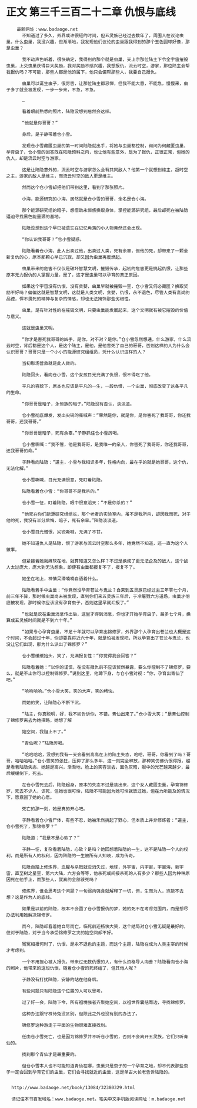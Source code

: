 # 正文 第三千三百二十二章 仇恨与底线
        最新网址：www.badaoge.net
          不知道过了多久，外界或许很短的时间，但五灵族已经过去数年了，周围人在议论虫巢，什么虫巢，我没兴趣，但渐渐地，我发现他们议论的虫巢跟我得到的那个玉色圆球好像，那是虫巢？
      
          我不动声色听着，很快确定，我得到的那个就是虫巢，天上宗那位陆主下令全宇宙摧毁虫巢，上交虫巢获得巨大奖励，我对奖励不感兴趣，我想报仇，流云时空，游家，那位陆主会帮我报仇吗？不可能，那些人都是他的属下，他只会偏帮那些人，我要自己报仇。
      
          虫巢可以诞生虫子，很厉害，让那位陆主都忌惮，但我不能大意，不能急，慢慢来，虫子多了就会被发现，一步一步来，不急，不急。
      
          …
      
          看着眼前熟悉的照片，陆隐没想到居然会这样。
      
          “他就是你哥哥？”
      
          身后，是子静带着仓小雪。
      
          发现仓小雪藏匿虫巢的第一时间陆隐就出手，将她与虫巢都控制，询问为何藏匿虫巢，孕育虫子，仓小雪的回答既在陆隐预料之内，也让他有些意外，是为了报仇，正很正常，但她的仇人，却是流云时空与游家。
      
          这是让陆隐意外的，流云时空与游家怎么会有共同敌人？他第一个就想到维主，超时空之主，游家的敌人是维主，而流云时空的敌人更是维主。
      
          然而这个仓小雪却把他们带到这里，看到了那张照片。
      
          小海，能源研究的小海，居然就是仓小雪的哥哥，全名是仓小海。
      
          那个能源研究组的暗子，想借助永恒族换取身体，掌控能源研究组，最后却死在被陆隐逼迫寻找黑色能量源的基地。
      
          陆隐没想到这个早已被遗忘在记忆角落的小人物竟然还会出现。
      
          “你认识我哥哥？”仓小雪疑惑。
      
          陆隐看着仓小海，此人出卖过他，出卖过人类，死有余辜，但他的死，却带来了一颗全新复仇的心，原本那颗心早已沉寂，却又因为虫巢再度燃起。
      
          虫巢带来的危害不仅仅是破坏智慧文明，摧毁传承，起初的危害更是挑起仇恨，让那些原本无力报仇的人掌握力量，是了，这才是虫巢可以孕育的真正原因。
      
          如果这个宇宙没有仇恨，没有贪婪，虫巢早就被摧毁一空，仓小雪又何必藏匿？换取奖励不好吗？偏偏这就是智慧文明，这就是人类文明，贪婪，仇恨，永不退色，尽管人类有高尚的品德，悍不畏死的精神与复杂的情感，却也无法掩饰那些劣根性。
      
          虫巢，是有针对性的在摧毁文明，只要虫巢能发展起来，这个文明就有被它摧毁的价值与意义。
      
          这就是虫巢文明。
      
          “你才是害死我哥哥的凶手，是你，对不对？是你。”仓小雪忽然想通，什么游家，什么流云时空，背后都是这个人，是这个陆主，是他，是他害死了自己的哥哥，否则这样的人为什么会认识哥哥？哥哥只是一个小小的能源研究组组员，凭什么认识这样的人？
      
          当初那场营救就是此人做的。
      
          陆隐回头，看向仓小雪，这个女孩目光充满了仇恨，恨不得吃了他。
      
          平凡的容貌下，原本也应该是平凡的一生，一段仇恨，一个虫巢，彻底改变了这条平凡的生命。
      
          “你哥哥是暗子，永恒族的暗子。”陆隐没有否认，淡淡道。
      
          仓小雪彻底爆发，发出尖锐的嘶喊声：“果然是你，就是你，是你害死了我哥哥，你还我哥哥，还我哥哥。”
      
          “你哥哥是暗子，死有余辜。”子静抓住仓小雪厉喝。
      
          仓小雪嘶喊：“我不管，他是我哥哥，是我唯一的亲人，你害死了我哥哥，你还我哥哥，还我哥哥的命。”
      
          子静看向陆隐：“道主，小雪与我相识多年，性格内向，最在乎的就是她哥哥，这个仇，无法化解。”
      
          仓小雪嘶喊，目光充满恨意，死盯着陆隐。
      
          陆隐看着仓小雪：“你哥哥不是我杀的。”
      
          仓小雪一怔，盯着陆隐，眼中恨意滔天：“不是你杀的？”
      
          “他死在你们能源研究组组长，那个老者的实验室内，虽不是我所杀，却因我而死，对于他的死，我没有半分后悔，暗子，死有余辜。”陆隐淡淡道。
      
          仓小雪目光憎恨，尖锐嘶喊，充满了不甘。
      
          她不知道仇人是陆隐，恨了游家与流云时空那么多年，她竟然不知道，还一直为这个人做事。
      
          但紧接着她就瘫软在地，就算知道又怎么样？不过是换成了更无法企及的敌人，这个敌人太过庞大，庞大到无法想象，即便有虫巢都报复不了，报复不了。
      
          她坐在地上，神情呆滞喃喃自语着什么。
      
          陆隐看着手中虫巢：“你竟然没孕育苍兰与鬼兰？自来到五灵族已经过去三年零七个月，前三年不算，那时候虫巢尚未被发现，直到你们来五灵族三年后，于冷屠戮六方道场，虫巢才彻底被发现，那时候你应该没有孕育虫子，否则这里早就汇报了。”
      
          “也就是说在虫巢消息传出后，这里才得到消息，你也才开始孕育虫子，最多七个月，换算成五灵族时间就是不到六十年。”
      
          “如果专心孕育虫巢，不足十年就可以孕育出锦修罗，外界那个人孕育出苍兰也大概是这个时间，不会超过十年，你却要靠将近六十年，就是怕被发现吧，所以孕育出了苍兰与鬼兰，也没让它们出现，那为什么派出了锦修罗？”
      
          仓小雪缓缓抬头，笑了，充满报复性：“你觉得我会回答？”
      
          陆隐看着她：“以你的谨慎，在没有报仇前不应该贸然暴露，要么你控制不了锦修罗，要么，就是不止你可以控制锦修罗。”说到这里，他蹲下身，与仓小雪对视：“你，孕育出青仙了吧。”
      
          “哈哈哈哈。”仓小雪大笑，笑的大声，笑的畅快。
      
          而她的笑，让陆隐心不断下沉。
      
          “陆主，你真聪明，好，我不妨告诉你，不错，青仙出来了。”仓小雪大笑：“是青仙控制了锦修罗离去为她探路，她想了解
      
          始空间，我阻止不了。”
      
          “青仙呢？”陆隐厉喝。
      
          “哈哈哈哈，没想到我有一天会看到高高在上的陆主失态，哈哈，哥哥，你看到了吗？哥哥，哈哈哈哈。”仓小雪笑的张狂，压抑了那么多年，这一刻完全释放，那种笑仿佛仇恨得报，越是看着陆隐失态，她越是高兴，渐渐地，脸上的笑容淡去，面色灰暗，眼中的光芒越来越少，最后缓缓倒下，死去。
      
          在仓小雪死去后，陆隐起身，原本的失态不过是装出来，这个女人藏匿虫巢，孕育锦修罗，死去不少人，该死，但她也很可怜，陆隐不可能因为她可怜就放过她，但在力所能及的情况下，愿意圆了她的心愿。
      
          死亡的那一刻，她是真的开心吧。
      
          子静看着仓小雪尸体，有些不忍，她被禾然挑起了野心，但本质上并非修炼者：“道主，仓小雪死了，那锦修罗？”
      
          陆隐道：“我是不是心软了？”
      
          子静一怔，复杂看着陆隐，心软？是吗？她回想着陆隐的一生，这不是陆隐一个人的权利，而是所有人的权利，因为陆隐的一生被所有人知晓，成为传奇。
      
          陆隐自踏上修炼界，血腥与杀戮就没消失过，地球，外宇宙，内宇宙，宇宙海，新宇宙，直至树之星空，第六大陆，六方会等等，他杀死或间接杀死的人有多少？那些人因为种种原因死在他手上，而那些人，就真的全部该死吗？
      
          修炼界，谁会思考这个问题？一句弱肉强食就解释了一切，但，生而为人，岂能不去想？这是作为人的底线。
      
          如果是以前的陆隐，根本不会圆了仓小雪报仇的梦，她的死不在考虑范围内，而是想尽办法利用她解决锦修罗。
      
          而今，陆隐却看着她自尽而亡，临死前还畅快大笑，这个结局对仓小雪无疑是最好的，但对于陆隐，对于当今承受锦修罗之灾的始空间却不好。
      
          冤冤相报何时了，仇恨，是永不退色的主题，而这个主题，陆隐在成为人类主宰的时候才考虑到。
      
          一个不用担心被人报仇，带来过无数仇恨的人，有什么资格导人向善？陆隐看向仓小海的照片，他带来的这段仇恨，随着仓小雪的死终结了，但其他人呢？
      
          子静没有打扰陆隐，安静的站在他身后。
      
          有些问题只有陆隐这个位置的人可以思考。
      
          过了好一会，陆隐下令，所有祖境强者齐聚始空间，以祖世界囊括周边，寻找锦修罗。
      
          这种办法跟守株待兔没区别，但除此之外也没有别的办法了。
      
          锦修罗这种游走于平面的生物很难直接找到。
      
          任由仓小雪死亡，也是因为锦修罗并不听仓小雪的，否则不会离开五灵族，它们只听青仙的。
      
          找到那个青仙才是最重要的。
      
          但仓小雪本人也不可能知道青仙在哪，虫巢只是虫子的一个孕育之地，却不代表那些虫子一定会回到孕育它们的虫巢，它们会寻找就近的虫巢，这是单古大长老告诉陆隐的。
      
      
      http://www.badaoge.net/book/13084/32380329.html
      
      请记住本书首发域名：www.badaoge.net。笔尖中文手机版阅读网址：m.badaoge.net